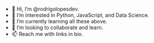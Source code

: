 - 👋 Hi, I’m @rodrigolopesdev.
- 👀 I’m interested in Python, JavaScript, and Data Science.
- 🌱 I’m currently learning all these above.
- 💞️ I’m looking to collaborate and learn.
- 📫 Reach me with links in bio.

<!---
rodrigolopesdev/rodrigolopesdev is a ✨ special ✨ repository because its `README.md` (this file) appears on your GitHub profile.
You can click the Preview link to take a look at your changes.
--->

